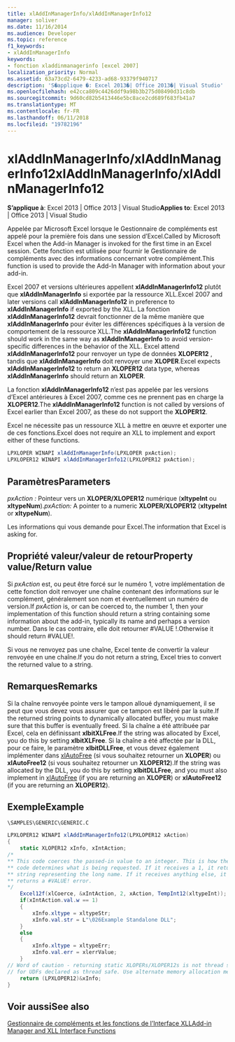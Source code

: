 ```yaml
---
title: xlAddInManagerInfo/xlAddInManagerInfo12
manager: soliver
ms.date: 11/16/2014
ms.audience: Developer
ms.topic: reference
f1_keywords:
- xlAddInManagerInfo
keywords:
- fonction xladdinmanagerinfo [excel 2007]
localization_priority: Normal
ms.assetid: 63a73cd2-6479-4233-ad68-93379f940717
description: 'S�applique �: Excel 2013�| Office 2013�| Visual Studio'
ms.openlocfilehash: e42cca809c4426ddf9a98b3b275d08490d31c8db
ms.sourcegitcommit: 9d60cd82b5413446e5bc8ace2cd689f683fb41a7
ms.translationtype: MT
ms.contentlocale: fr-FR
ms.lasthandoff: 06/11/2018
ms.locfileid: "19782196"
---
```

# <a name="xladdinmanagerinfoxladdinmanagerinfo12"></a><span data-ttu-id="f3960-104">xlAddInManagerInfo/xlAddInManagerInfo12</span><span class="sxs-lookup"><span data-stu-id="f3960-104">xlAddInManagerInfo/xlAddInManagerInfo12</span></span>

 <span data-ttu-id="f3960-105">**S’applique à**: Excel 2013 | Office 2013 | Visual Studio</span><span class="sxs-lookup"><span data-stu-id="f3960-105">**Applies to**: Excel 2013 | Office 2013 | Visual Studio</span></span> 
  
<span data-ttu-id="f3960-106">Appelée par Microsoft Excel lorsque le Gestionnaire de compléments est appelé pour la première fois dans une session d’Excel.</span><span class="sxs-lookup"><span data-stu-id="f3960-106">Called by Microsoft Excel when the Add-in Manager is invoked for the first time in an Excel session.</span></span> <span data-ttu-id="f3960-107">Cette fonction est utilisée pour fournir le Gestionnaire de compléments avec des informations concernant votre complément.</span><span class="sxs-lookup"><span data-stu-id="f3960-107">This function is used to provide the Add-In Manager with information about your add-in.</span></span>
  
<span data-ttu-id="f3960-108">Excel 2007 et versions ultérieures appellent **xlAddInManagerInfo12** plutôt que **xlAddInManagerInfo** si exportée par la ressource XLL.</span><span class="sxs-lookup"><span data-stu-id="f3960-108">Excel 2007 and later versions call **xlAddInManagerInfo12** in preference to **xlAddInManagerInfo** if exported by the XLL.</span></span> <span data-ttu-id="f3960-109">La fonction **xlAddInManagerInfo12** devrait fonctionner de la même manière que **xlAddInManagerInfo** pour éviter les différences spécifiques à la version de comportement de la ressource XLL.</span><span class="sxs-lookup"><span data-stu-id="f3960-109">The **xlAddInManagerInfo12** function should work in the same way as **xlAddInManagerInfo** to avoid version-specific differences in the behavior of the XLL.</span></span> <span data-ttu-id="f3960-110">Excel attend **xlAddInManagerInfo12** pour renvoyer un type de données **XLOPER12** , tandis que **xlAddInManagerInfo** doit renvoyer une **XLOPER**.</span><span class="sxs-lookup"><span data-stu-id="f3960-110">Excel expects **xlAddInManagerInfo12** to return an **XLOPER12** data type, whereas **xlAddInManagerInfo** should return an **XLOPER**.</span></span>
  
<span data-ttu-id="f3960-111">La fonction **xlAddInManagerInfo12** n’est pas appelée par les versions d’Excel antérieures à Excel 2007, comme ces ne prennent pas en charge la **XLOPER12**.</span><span class="sxs-lookup"><span data-stu-id="f3960-111">The **xlAddInManagerInfo12** function is not called by versions of Excel earlier than Excel 2007, as these do not support the **XLOPER12**.</span></span>
  
<span data-ttu-id="f3960-112">Excel ne nécessite pas un ressource XLL à mettre en œuvre et exporter une de ces fonctions.</span><span class="sxs-lookup"><span data-stu-id="f3960-112">Excel does not require an XLL to implement and export either of these functions.</span></span>
  
```cs
LPXLOPER WINAPI xlAddInManagerInfo(LPXLOPER pxAction);
LPXLOPER12 WINAPI xlAddInManagerInfo12(LPXLOPER12 pxAction);
```

## <a name="parameters"></a><span data-ttu-id="f3960-113">Paramètres</span><span class="sxs-lookup"><span data-stu-id="f3960-113">Parameters</span></span>

 <span data-ttu-id="f3960-114">_pxAction :_ Pointeur vers un **XLOPER/XLOPER12** numérique (**xltypeInt** ou **xltypeNum**).</span><span class="sxs-lookup"><span data-stu-id="f3960-114">_pxAction:_ A pointer to a numeric **XLOPER/XLOPER12** (**xltypeInt** or **xltypeNum**).</span></span>
  
<span data-ttu-id="f3960-115">Les informations qui vous demande pour Excel.</span><span class="sxs-lookup"><span data-stu-id="f3960-115">The information that Excel is asking for.</span></span>
  
## <a name="property-valuereturn-value"></a><span data-ttu-id="f3960-116">Propriété valeur/valeur de retour</span><span class="sxs-lookup"><span data-stu-id="f3960-116">Property value/Return value</span></span>

<span data-ttu-id="f3960-117">Si _pxAction_ est, ou peut être forcé sur le numéro 1, votre implémentation de cette fonction doit renvoyer une chaîne contenant des informations sur le complément, généralement son nom et éventuellement un numéro de version.</span><span class="sxs-lookup"><span data-stu-id="f3960-117">If  _pxAction_ is, or can be coerced to, the number 1, then your implementation of this function should return a string containing some information about the add-in, typically its name and perhaps a version number.</span></span> <span data-ttu-id="f3960-118">Dans le cas contraire, elle doit retourner #VALUE !.</span><span class="sxs-lookup"><span data-stu-id="f3960-118">Otherwise it should return #VALUE!.</span></span> 
  
<span data-ttu-id="f3960-119">Si vous ne renvoyez pas une chaîne, Excel tente de convertir la valeur renvoyée en une chaîne.</span><span class="sxs-lookup"><span data-stu-id="f3960-119">If you do not return a string, Excel tries to convert the returned value to a string.</span></span>
  
## <a name="remarks"></a><span data-ttu-id="f3960-120">Remarques</span><span class="sxs-lookup"><span data-stu-id="f3960-120">Remarks</span></span>

<span data-ttu-id="f3960-121">Si la chaîne renvoyée pointe vers le tampon alloué dynamiquement, il se peut que vous devez vous assurer que ce tampon est libéré par la suite.</span><span class="sxs-lookup"><span data-stu-id="f3960-121">If the returned string points to dynamically allocated buffer, you must make sure that this buffer is eventually freed.</span></span> <span data-ttu-id="f3960-122">Si la chaîne a été attribuée par Excel, cela en définissant **xlbitXLFree**.</span><span class="sxs-lookup"><span data-stu-id="f3960-122">If the string was allocated by Excel, you do this by setting **xlbitXLFree**.</span></span> <span data-ttu-id="f3960-123">Si la chaîne a été affectée par la DLL, pour ce faire, le paramètre **xlbitDLLFree**, et vous devez également implémenter dans [xlAutoFree](xlautofree-xlautofree12.md) (si vous souhaitez retourner un **XLOPER**) ou **xlAutoFree12** (si vous souhaitez retourner un **XLOPER12**).</span><span class="sxs-lookup"><span data-stu-id="f3960-123">If the string was allocated by the DLL, you do this by setting **xlbitDLLFree**, and you must also implement in [xlAutoFree](xlautofree-xlautofree12.md) (if you are returning an **XLOPER**) or **xlAutoFree12** (if you are returning an **XLOPER12**).</span></span>
  
## <a name="example"></a><span data-ttu-id="f3960-124">Exemple</span><span class="sxs-lookup"><span data-stu-id="f3960-124">Example</span></span>

 `\SAMPLES\GENERIC\GENERIC.C`
  
```cs
LPXLOPER12 WINAPI xlAddInManagerInfo12(LPXLOPER12 xAction)
{
    static XLOPER12 xInfo, xIntAction;
/*
** This code coerces the passed-in value to an integer. This is how the
** code determines what is being requested. If it receives a 1, it returns a
** string representing the long name. If it receives anything else, it
** returns a #VALUE! error.
*/
    Excel12f(xlCoerce, &xIntAction, 2, xAction, TempInt12(xltypeInt));
    if(xIntAction.val.w == 1) 
    {
        xInfo.xltype = xltypeStr;
        xInfo.val.str = L"\026Example Standalone DLL";
    }
    else 
    {
        xInfo.xltype = xltypeErr;
        xInfo.val.err = xlerrValue;
    }
// Word of caution - returning static XLOPERs/XLOPER12s is not thread safe
// for UDFs declared as thread safe. Use alternate memory allocation mechanisms.
    return (LPXLOPER12)&xInfo;
} 

```

## <a name="see-also"></a><span data-ttu-id="f3960-125">Voir aussi</span><span class="sxs-lookup"><span data-stu-id="f3960-125">See also</span></span>



[<span data-ttu-id="f3960-126">Gestionnaire de compléments et les fonctions de l’Interface XLL</span><span class="sxs-lookup"><span data-stu-id="f3960-126">Add-in Manager and XLL Interface Functions</span></span>](add-in-manager-and-xll-interface-functions.md)

